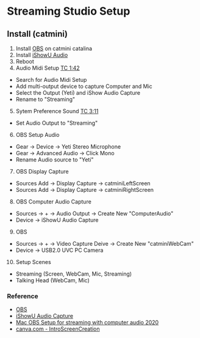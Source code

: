 # Streaming Studio Setup

## Install (catmini)
1. Install [OBS](https://obsproject.com/) on catmini catalina
2. Install [iShowU Audio](https://support.shinywhitebox.com/hc/en-us/articles/360030800592)
3. Reboot
4. Audio Midi Setup [TC 1:42](https://youtu.be/1-tnEfV2I_M?t=102)
  - Search for Audio Midi Setup
  - Add multi-output device to capture Computer and Mic
  - Select the Output (Yeti) and iShow Audio Capture
  - Rename to "Streaming"
5. Sytem Preference Sound [TC 3:11](https://youtu.be/1-tnEfV2I_M?t=191)
  - Set Audio Output to "Streaming"
6. OBS Setup Audio
  - Gear -> Device -> Yeti Stereo Microphone
  - Gear -> Advanced Audio -> Click Mono
  - Rename Audio source to "Yeti"
7. OBS Display Capture
  - Sources Add -> Display Capture -> catminiLeftScreen
  - Sources Add -> Display Capture -> catminiRightScreen
8. OBS Computer Audio Capture
  - Sources -> + -> Audio Output -> Create New "ComputerAudio"
  - Device -> iShowU Audio Capture
9. OBS 
  - Sources -> + -> Video Capture Deive -> Create New "catminiWebCam"
  - Device -> USB2.0 UVC PC Camera
10. Setup Scenes
  - Streaming (Screen, WebCam, Mic, Streaming)
  - Talking Head (WebCam, Mic)
  
### Reference
- [OBS](https://obsproject.com/)
- [iShowU Audio Capture](https://support.shinywhitebox.com/hc/en-us/articles/360030800592)
- [Mac OBS Setup for streaming with computer audio 2020](https://www.youtube.com/watch?v=1-tnEfV2I_M)
- [canva.com - IntroScreenCreation](https://www.canva.com/)
